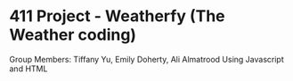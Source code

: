 # 411 Project - Weatherfy (The Weather coding)
Group Members: Tiffany Yu, Emily Doherty, Ali Almatrood
Using Javascript and HTML
